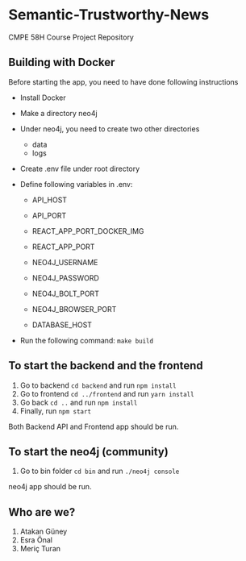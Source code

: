 # Semantic-Trustworthy-News
CMPE 58H Course Project Repository

Building with Docker
---

Before starting the app, you need to have done following instructions
- Install Docker
- Make a directory neo4j
- Under neo4j, you need to create two other directories
    - data
    - logs
- Create .env file under root directory
- Define following variables in .env:
    - API_HOST
    - API_PORT

    - REACT_APP_PORT_DOCKER_IMG
    - REACT_APP_PORT

    - NEO4J_USERNAME
    - NEO4J_PASSWORD
    - NEO4J_BOLT_PORT
    - NEO4J_BROWSER_PORT

    - DATABASE_HOST

- Run the following command:
    `make build`

To start the backend and the frontend
---

1. Go to backend `cd backend` and run `npm install`
2. Go to frontend `cd ../frontend` and run `yarn install`
3. Go back `cd ..` and run `npm install`
4. Finally, run `npm start`

Both Backend API and Frontend app should be run.


To start the neo4j (community)
---

1. Go to bin folder `cd bin` and run `./neo4j console`     

neo4j app should be run.


Who are we?
---
1. Atakan Güney
2. Esra Önal
3. Meriç Turan
